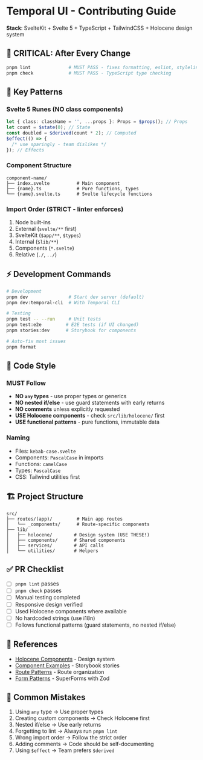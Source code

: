 # Temporal UI - Contributing Guide

**Stack**: SvelteKit + Svelte 5 + TypeScript + TailwindCSS + Holocene design system

## 🚨 CRITICAL: After Every Change

```bash
pnpm lint              # MUST PASS - fixes formatting, eslint, stylelint
pnpm check             # MUST PASS - TypeScript type checking
```

## 🎯 Key Patterns

### Svelte 5 Runes (NO class components)

```typescript
let { class: className = '', ...props }: Props = $props(); // Props
let count = $state(0); // State
const doubled = $derived(count * 2); // Computed
$effect(() => {
  /* use sparingly - team dislikes */
}); // Effects
```

### Component Structure

```
component-name/
├── index.svelte          # Main component
├── {name}.ts             # Pure functions, types
└── {name}.svelte.ts      # Svelte lifecycle functions
```

### Import Order (STRICT - linter enforces)

1. Node built-ins
2. External (`svelte/**` first)
3. SvelteKit (`$app/**`, `$types`)
4. Internal (`$lib/**`)
5. Components (`*.svelte`)
6. Relative (`./`, `../`)

## ⚡ Development Commands

```bash
# Development
pnpm dev               # Start dev server (default)
pnpm dev:temporal-cli  # With Temporal CLI

# Testing
pnpm test -- --run     # Unit tests
pnpm test:e2e         # E2E tests (if UI changed)
pnpm stories:dev      # Storybook for components

# Auto-fix most issues
pnpm format
```

## 📝 Code Style

### MUST Follow

- **NO `any` types** - use proper types or generics
- **NO nested if/else** - use guard statements with early returns
- **NO comments** unless explicitly requested
- **USE Holocene components** - check `src/lib/holocene/` first
- **USE functional patterns** - pure functions, immutable data

### Naming

- Files: `kebab-case.svelte`
- Components: `PascalCase` in imports
- Functions: `camelCase`
- Types: `PascalCase`
- CSS: Tailwind utilities first

## 🏗️ Project Structure

```
src/
├── routes/(app)/         # Main app routes
│   └── _components/      # Route-specific components
├── lib/
│   ├── holocene/        # Design system (USE THESE!)
│   ├── components/      # Shared components
│   ├── services/        # API calls
│   └── utilities/       # Helpers
```

## ✅ PR Checklist

- [ ] `pnpm lint` passes
- [ ] `pnpm check` passes
- [ ] Manual testing completed
- [ ] Responsive design verified
- [ ] Used Holocene components where available
- [ ] No hardcoded strings (use i18n)
- [ ] Follows functional patterns (guard statements, no nested if/else)

## 🔗 References

- [Holocene Components](src/lib/holocene/) - Design system
- [Component Examples](src/lib/holocene/**/*.stories.svelte) - Storybook stories
- [Route Patterns](<src/routes/(app)/namespaces/>) - Route organization
- [Form Patterns](<src/routes/(app)/namespaces/[namespace]/settings/>) - SuperForms with Zod

## 🚫 Common Mistakes

1. Using `any` type → Use proper types
2. Creating custom components → Check Holocene first
3. Nested if/else → Use early returns
4. Forgetting to lint → Always run `pnpm lint`
5. Wrong import order → Follow the strict order
6. Adding comments → Code should be self-documenting
7. Using `$effect` → Team prefers `$derived`
